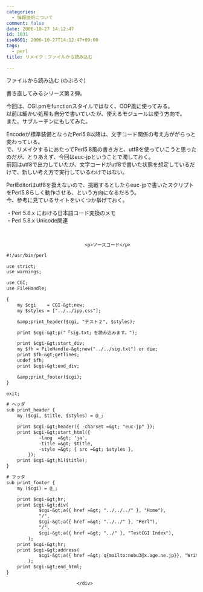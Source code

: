 ```yaml
---
categories:
  - 情報技術について
comment: false
date: 2006-10-27 14:12:47
id: 1031
iso8601: 2006-10-27T14:12:47+09:00
tags:
  - perl
title: リメイク：ファイルから読み込む

---
```


<div class="entry-body">
                                 <p>ファイルから読み込む (のぶろぐ)</p>

<p>書き直してみるシリーズ第２弾。</p>

<p>今回は、CGI.pmをfunctionスタイルではなく、OOP風に使ってみる。<br />
以前は細かい処理も自分で書いていたが、使えるモジュールは使う方向で。<br />
また、サブルーチンにもしてみた。</p>

<p>Encodeが標準装備となったPerl5.8以降は、文字コード関係の考え方ががらっと変わっている。<br />
で、リメイクするにあたってPerl5.8風の書き方と、utf8を使っていこうと思ったのだが、とりあえず、今回はeuc-jpということで濁しておく。<br />前回はutf8で出力していたが、文字コードがutf8で書いた状態を想定しているだけで、新しい考え方で実行しているわけではない。</p>

<p>PerlEditorはutf8を扱えないので、挑戦するとしたらeuc-jpで書いたスクリプトをPerl5.8らしく動作させる、という方向になるだろう。<br />
今、参考に見ているサイトをいくつか挙げておく。</p>

<p>・Perl 5.8.x における日本語コード変換のメモ<br />
・Perl 5.8.x Unicode関連</p>

<p><br /></p>
                              
                                 <p>ソースコード</p>

```default
#!/usr/bin/perl

use strict;
use warnings;

use CGI;
use FileHandle;

{
    my $cgi    = CGI-&gt;new;
    my $styles = ["../../ipp.css"];

    &amp;print_header($cgi, "テスト２", $styles);

    print $cgi-&gt;p("「sig.txt」を読み込みます。");

    print $cgi-&gt;start_div;
    my $fh = FileHandle-&gt;new("../../sig.txt") or die;
    print $fh-&gt;getlines;
    undef $fh;
    print $cgi-&gt;end_div;

    &amp;print_footer($cgi);
}

exit;

# ヘッダ
sub print_header {
    my ($cgi, $title, $styles) = @_;

    print $cgi-&gt;header({ -charset =&gt; "euc-jp" });
    print $cgi-&gt;start_html({
            -lang  =&gt; 'ja',
            -title =&gt; $title,
            -style =&gt; { src =&gt; $styles },
        });
    print $cgi-&gt;h1($title);
}

# フッタ
sub print_footer {
    my ($cgi) = @_;

    print $cgi-&gt;hr;
    print $cgi-&gt;div(
            $cgi-&gt;a({ href =&gt; "../../../" }, "Home"),
            "/",
            $cgi-&gt;a({ href =&gt; "../../" }, "Perl"),
            "/",
            $cgi-&gt;a({ href =&gt; "../" }, "TestCGI Index"),
        );
    print $cgi-&gt;hr;
    print $cgi-&gt;address(
            $cgi-&gt;a({ href =&gt; q{mailto:nobu3@x.age.ne.jp}}, "Written by Nobu3"),
        );
    print $cgi-&gt;end_html;
}
```
                              </div>
    	